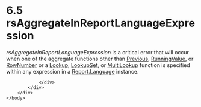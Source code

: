 <html dir="LTR" xmlns:mshelp="http://msdn.microsoft.com/mshelp" xmlns:ddue="http://ddue.schemas.microsoft.com/authoring/2003/5" xmlns:xlink="http://www.w3.org/1999/xlink" xmlns:tool="http://www.microsoft.com/tooltip">
    <head>
        <meta http-equiv="Content-Type" content="text/html; CHARSET=utf-8"></meta>
        <meta name="save" content="history"></meta>
        <title>6.5 rsAggregateInReportLanguageExpression</title>
        <xml>
            <mshelp:toctitle title="6.5 rsAggregateInReportLanguageExpression"></mshelp:toctitle>
            <mshelp:rltitle title="[MS-RDL]: rsAggregateInReportLanguageExpression"></mshelp:rltitle>
            <mshelp:keyword index="A" term="5d4c367a-47c8-4719-a5ea-7ef37381d429"></mshelp:keyword>
            <mshelp:attr name="DCSext.ContentType" value="open specification"></mshelp:attr>
            <mshelp:attr name="AssetID" value="5d4c367a-47c8-4719-a5ea-7ef37381d429"></mshelp:attr>
            <mshelp:attr name="TopicType" value="kbRef"></mshelp:attr>
            <mshelp:attr name="DCSext.Title" value="[MS-RDL]: rsAggregateInReportLanguageExpression" />
        </xml>
    </head>
    <body>
        <div id="header">
            <h1 class="heading">6.5 rsAggregateInReportLanguageExpression</h1>
        </div>
        <div id="mainSection">
            <div id="mainBody">
                <div id="allHistory" class="saveHistory"></div>
                <div id="sectionSection0" class="section" name="collapseableSection">
                    

<p><i>rsAggregateInReportLanguageExpression</i> is a critical
error that will occur when one of the aggregate functions other than <a href="3e1da2a1-547f-4b00-b88e-62847bea3419.html">Previous</a>, <a href="d87b6538-477f-4292-a3dd-a5774142bec6.html">RunningValue</a>, or <a href="5246ac2c-9de7-42a2-9b5a-73484f9fe73b.html">RowNumber</a> or a <a href="f7cfa0a3-695f-496c-ac72-e4f865e2803a.html">Lookup</a>, <a href="def44c38-e9cc-449b-87fc-72a95ef1c8fb.html">LookupSet</a>, or <a href="5b2699f6-8b46-40d7-9a92-0d23132d3d08.html">MultiLookup</a> function is
specified within any expression in a <a href="fb9b0139-e164-4161-9fe5-ab1ae5c3730f.html">Report.Language</a> instance. </p>


                </div>
            </div>
        </div>
    </body>
</html>